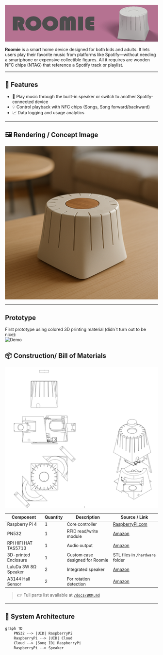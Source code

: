 ![Roomie Banner](./assets/Banner.png) <!-- Insert a nice rendering or diagram here -->

**Roomie** is a smart home device designed for both kids and adults. It lets users play their favorite music from platforms like Spotify—without needing a smartphone or expensive collectible figures. All it requires are wooden NFC chips (NTAG) that reference a Spotify track or playlist.

---

## 🔧 Features

- 📡 Play music through the built-in speaker or switch to another Spotify-connected device
- 💡 Control playback with NFC chips (Songs, Song forward/backward)
- 📈 Data logging and usage analytics

---

## 🖼️ Rendering / Concept Image

![Rendering](./assets/Render.png)

---

## Prototype

First prototype using colored 3D printing material (didn´t turn out to be nice):  
![Demo](./assets/VID_20250426_181424.gif)

## 📦 Construction/ Bill of Materials

![Explotion](./assets/Roomie_Explosion.png)


| Component               | Quantity | Description                            | Source / Link                    |
|------------------------|----------|----------------------------------------|----------------------------------|
| Raspberry Pi 4         | 1        | Core controller                         | [RaspberryPi.com](https://...)   |
| PN532                  | 1        | RFID read/write module                  | [Amazon](https://...)            |
| RPI HIFI HAT TAS5713   | 1        | Audio output                            | [Amazon](https://...)        |
| 3D-printed Enclosure   | 1        | Custom case designed for Roomie         | STL files in `/hardware` folder  |
| LuluDa 3W 8Ω Speaker   | 2        | Integrated speaker                      | [Amazon ](https://www.amazon.de/dp/B08QFTYB9Z?ref=ppx_yo2ov_dt_b_fed_asin_title)                               |
| A3144 Hall Sensor      | 2        | For rotation detection                  | [Amazon](https://www.amazon.de/dp/B0CZ6QXMZ2?ref=ppx_yo2ov_dt_b_fed_asin_title )                           |

> 👉 Full parts list available at [`/docs/BOM.md`](./docs/BOM.md)

---

## 🧠 System Architecture

```mermaid
graph TD
    PN532 --> |UID| RaspberryPi
    RaspberryPi --> |UID| Cloud
    Cloud --> |Song ID| RaspberryPi
    RaspberryPi --> Speaker

